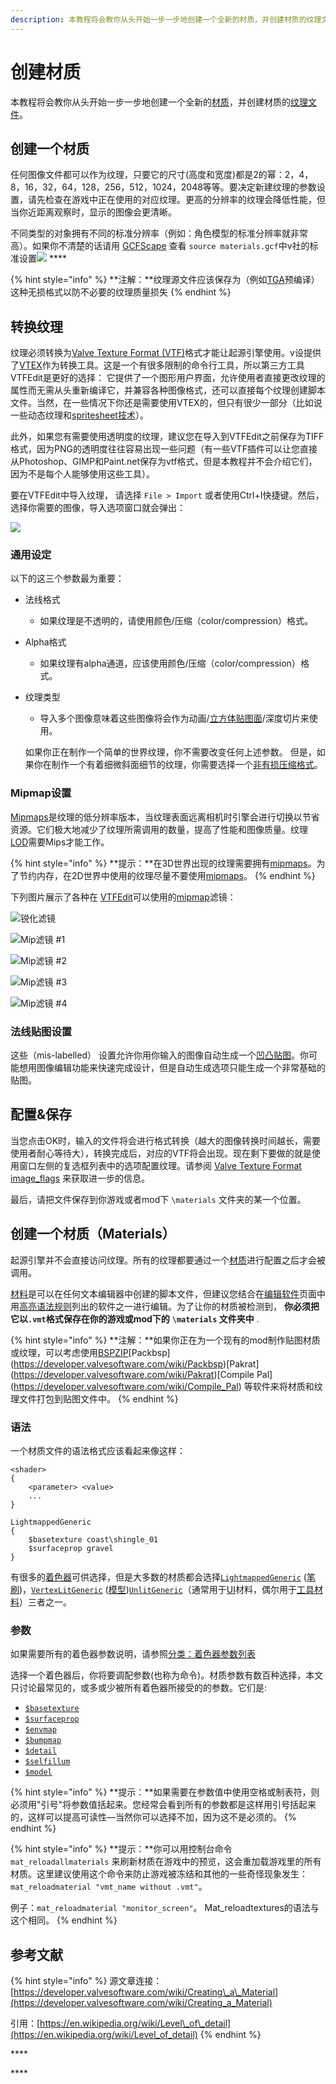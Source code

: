 ```yaml
---
description: 本教程将会教你从头开始一步一步地创建一个全新的材质，并创建材质的纹理文件。
---
```


# 创建材质

本教程将会教你从头开始一步一步地创建一个全新的[材质](https://app.gitbook.com/@noskill/s/titanfall2/~/drafts/-Ma932GRGVfjjlaaoa1C/v/chinese/information/textures/valve-material-type-vmt/@merged)，并创建材质的[纹理文件](https://app.gitbook.com/@noskill/s/titanfall2/~/drafts/-Ma932GRGVfjjlaaoa1C/v/chinese/information/textures/valve-texture-format-vtf/@merged)。

## 创建一个材质

任何图像文件都可以作为纹理，只要它的尺寸\(高度和宽度\)都是2的幂：2，4，8，16，32，64，128，256，512，1024，2048等等。要决定新建纹理的参数设置，请先检查在游戏中正在使用的对应纹理。更高的分辨率的纹理会降低性能，但当你近距离观察时，显示的图像会更清晰。

不同类型的对象拥有不同的标准分辨率（例如：角色模型的标准分辨率就非常高）。如果你不清楚的话请用 [GCFScape](https://developer.valvesoftware.com/wiki/GCFScape) 查看 `source materials.gcf`中v社的标准设置![](https://developer.valvesoftware.com/w/images/c/cc/Note.png) ****

{% hint style="info" %}
**注解：**纹理源文件应该保存为（例如[TGA](../../file-format/truevision-graphics-adapter-tga.md)预编译）这种无损格式以防不必要的纹理质量损失
{% endhint %}

## **转换纹理**

纹理必须转换为[Valve Texture Format \(VTF\)](./)格式才能让起源引擎使用。v设提供了[VTEX](https://developer.valvesoftware.com/wiki/Vtex)作为转换工具。这是一个有很多限制的命令行工具，所以第三方工具VTFEdit是更好的选择： 它提供了一个图形用户界面，允许使用者直接更改纹理的属性而无需从头重新编译它，并兼容各种图像格式，还可以直接每个纹理创建脚本文件。当然，在一些情况下你还是需要使用VTEX的，但只有很少一部分（比如说一些动态纹理和[spritesheet技术](https://app.gitbook.com/@noskill/s/titanfall2/~/drafts/-Ma932GRGVfjjlaaoa1C/v/chinese/information/textures/valve-texture-format-vtf/animated-particles/@drafts)）。

此外，如果您有需要使用透明度的纹理，建议您在导入到VTFEdit之前保存为TIFF格式，因为PNG的透明度往往容易出现一些问题（有一些VTF插件可以让您直接从Photoshop、GIMP和Paint.net保存为vtf格式，但是本教程并不会介绍它们，因为不是每个人能够使用这些工具）。

要在VTFEdit中导入纹理， 请选择 `File > Import` 或者使用Ctrl+I快捷键。然后，选择你需要的图像，导入选项窗口就会弹出：

![](../../../.gitbook/assets/vtfedit_importoptions.png)

### 通用设定

以下的这三个参数最为重要：

* 法线格式
  * 如果纹理是不透明的，请使用颜色/压缩（color/compression）格式。
* Alpha格式
  * 如果纹理有alpha通道，应该使用颜色/压缩（color/compression）格式。
* 纹理类型

  * 导入多个图像意味着这些图像将会作为动画/[立方体贴图面](https://app.gitbook.com/@noskill/s/titanfall2/v/chinese/information/textures/cube-mapping/@drafts)/深度切片来使用。

  如果你正在制作一个简单的世界纹理，你不需要改变任何上述参数。 但是，如果你在制作一个有着细微斜面细节的纹理，你需要选择一个[非有损压缩格式](https://noskill.gitbook.io/titanfall2/v/chinese/information/textures/valve-texture-format-vtf#choosing-an-image-format)。

### Mipmap设置

[Mipmaps](../mip-mapping.md)是纹理的低分辨率版本，当纹理表面远离相机时引擎会进行切换以节省资源。它们极大地减少了纹理所需调用的数量，提高了性能和图像质量。纹理 [LOD](https://en.wikipedia.org/wiki/Level_of_detail)需要Mips才能工作。

{% hint style="info" %}
 **提示：**在3D世界出现的纹理需要拥有[mipmaps](../mip-mapping.md)。为了节约内存，在2D世界中使用的纹理尽量不要使用[mipmaps](https://app.gitbook.com/@noskill/s/titanfall2/~/drafts/-Ma9BRdwf8qrjFOuXmGJ/v/chinese/information/textures/mip-mapping/@drafts)。
{% endhint %}

下列图片展示了各种在 [VTFEdit](../../../how-to-start-modding/modding-introduction/modding-tools/#vtf-and-vmt)可以使用的[mipmap](../mip-mapping.md)滤镜：

![&#x9510;&#x5316;&#x6EE4;&#x955C;](../../../.gitbook/assets/vtf_sharpen_filters.jpg)

![Mip&#x6EE4;&#x955C; \#1](../../../.gitbook/assets/vtf_mipmap_filters1.jpg)

![Mip&#x6EE4;&#x955C; \#2](../../../.gitbook/assets/vtf_mipmap_filters2.jpg)

![Mip&#x6EE4;&#x955C; \#3](../../../.gitbook/assets/vtf_mipmap_filters3.jpg)

![Mip&#x6EE4;&#x955C; \#4](../../../.gitbook/assets/vtf_mipmap_filters4.jpg)

### 法线贴图设置

这些（mis-labelled） 设置允许你用你输入的图像自动生成一个[凹凸贴图](https://developer.valvesoftware.com/wiki/Bump_map)。你可能想用图像编辑功能来快速完成设计，但是自动生成选项只能生成一个非常基础的贴图。

## 配置&保存

当您点击OK时，输入的文件将会进行格式转换（越大的图像转换时间越长，需要使用者耐心等待大），转换完成后，对应的VTF将会出现。现在剩下要做的就是使用窗口左侧的复选框列表中的选项配置纹理。请参阅 [Valve Texture Format image\_flags](./#image-flags) 来获取进一步的信息。

最后，请把文件保存到你游戏或者mod下  `\materials` 文件夹的某一个位置。

## 创建一个材质（Materials）

起源引擎并不会直接访问纹理。所有的纹理都要通过一个[材质](https://noskill.gitbook.io/titanfall2/v/chinese/information/textures/valve-material-type-vmt)进行配置之后才会被调用。

[材料](https://app.gitbook.com/@noskill/s/titanfall2/~/drafts/-Ma9GJZ1h2Li9XAhpICO/v/chinese/information/textures/valve-material-type-vmt/@drafts)是可以在任何文本编辑器中创建的脚本文件，但建议您结合在[编辑软件](https://app.gitbook.com/@noskill/s/titanfall2/~/drafts/-Ma9GJZ1h2Li9XAhpICO/v/chinese/how-to-start-modding/modding-introduction/modding-tools#general/@drafts)页面中用[高亮语法规则](https://developer.valvesoftware.com/wiki/Notepad%2B%2B_VDF_languages)列出的软件之一进行编辑。为了让你的材质被检测到， **你必须把它以`.vmt`格式保存在你的游戏或mod下的** **`\materials` 文件夹中** .

{% hint style="info" %}
 **注解：**如果你正在为一个现有的mod制作贴图材质或纹理，可以考虑使用[BSPZIP](https://developer.valvesoftware.com/wiki/BSPZIP)\[Packbsp](https://developer.valvesoftware.com/wiki/Packbsp)\[Pakrat](https://developer.valvesoftware.com/wiki/Pakrat)\[Compile Pal](https://developer.valvesoftware.com/wiki/Compile_Pal) 等软件来将材质和纹理文件打包到贴图文件中。
{% endhint %}

### 语法

一个材质文件的语法格式应该看起来像这样：

```text
<shader>
{
	<parameter> <value>
	...
}
```

```text
LightmappedGeneric
{
	$basetexture coast\shingle_01
	$surfaceprop gravel
}
```

有很多的[着色器](https://developer.valvesoftware.com/wiki/Shader)可供选择，但是大多数的材质都会选择[`LightmappedGeneric`](https://developer.valvesoftware.com/wiki/LightmappedGeneric) \([笔刷](https://developer.valvesoftware.com/wiki/Brush)\)，[`VertexLitGeneric`](https://developer.valvesoftware.com/wiki/VertexLitGeneric) \([模型](https://developer.valvesoftware.com/wiki/Model)\)[`UnlitGeneric`](https://developer.valvesoftware.com/wiki/UnlitGeneric)（通常用于[UI](https://developer.valvesoftware.com/wiki/VGUI2)材料，偶尔用于[工具材料](https://developer.valvesoftware.com/wiki/Tool_texture)）三者之一。

### 参数

如果需要所有的着色器参数说明，请参照[分类：着色器参数列表](https://developer.valvesoftware.com/wiki/Category:List_of_Shader_Parameters)

选择一个着色器后，你将要调配参数\(也称为命令\)。材质参数有数百种选择，本文只讨论最常见的，或多或少被所有着色器所接受的的参数。它们是:

* [`$basetexture`](../shader/usdbasetexture.md)
* [`$surfaceprop`](https://developer.valvesoftware.com/wiki/$surfaceprop)
* [`$envmap`](https://developer.valvesoftware.com/wiki/$envmap)
* [`$bumpmap`](../bump-map/usdbumpmap.md)
* [`$detail`](https://developer.valvesoftware.com/wiki/$detail)
* [`$selfillum`](https://developer.valvesoftware.com/wiki/$selfillum)
* [`$model`](https://developer.valvesoftware.com/wiki/$model_%28VMT%29)

{% hint style="info" %}
 **提示：**如果需要在参数值中使用空格或制表符，则必须用"引号"将参数值括起来。您经常会看到所有的参数都是这样用引号括起来的，这样可以提高可读性—当然你可以选择不加，因为这不是必须的。
{% endhint %}

{% hint style="info" %}
 **提示：**你可以用控制台命令 `mat_reloadallmaterials` 来刷新材质在游戏中的预览，这会重加载游戏里的所有材质。这里建议使用这个命令来防止游戏被冻结和其他的一些奇怪现象发生： `mat_reloadmaterial "vmt_name without .vmt"`。

例子：`mat_reloadmaterial "monitor_screen"`。 Mat\_reloadtextures的语法与这个相同。
{% endhint %}

## 参考文献

{% hint style="info" %}
源文章连接： [https://developer.valvesoftware.com/wiki/Creating\_a\_Material](https://developer.valvesoftware.com/wiki/Creating_a_Material)

引用：[https://en.wikipedia.org/wiki/Level\_of\_detail](https://en.wikipedia.org/wiki/Level_of_detail)
{% endhint %}











\*\*\*\*

\*\*\*\*

